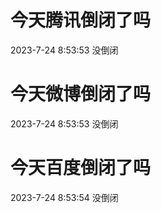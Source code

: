 # 今天腾讯倒闭了吗

2023-7-24 8:53:53 没倒闭

# 今天微博倒闭了吗

2023-7-24 8:53:53 没倒闭

# 今天百度倒闭了吗

2023-7-24 8:53:54 没倒闭

